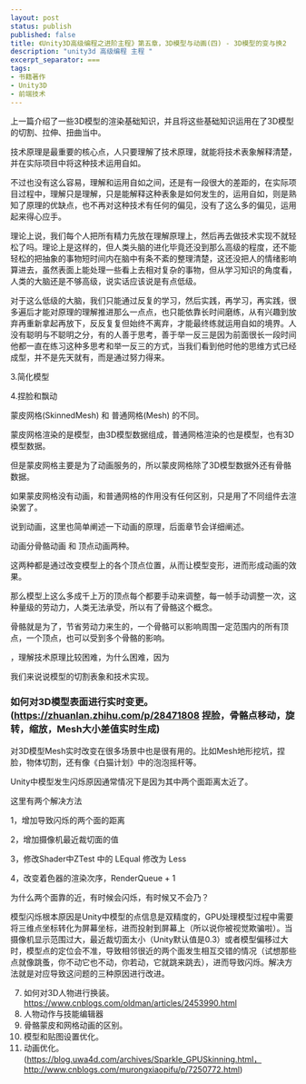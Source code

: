 ```yaml
---
layout: post
status: publish
published: false
title: 《Unity3D高级编程之进阶主程》第五章，3D模型与动画(四) - 3D模型的变与换2
description: "unity3d 高级编程 主程 "
excerpt_separator: ===
tags:
- 书籍著作
- Unity3D
- 前端技术
---
```


上一篇介绍了一些3D模型的渲染基础知识，并且将这些基础知识运用在了3D模型的切割、拉伸、扭曲当中。

技术原理是最重要的核心点，人只要理解了技术原理，就能将技术表象解释清楚，并在实际项目中将这种技术运用自如。

不过也没有这么容易，理解和运用自如之间，还是有一段很大的差距的，在实际项目过程中，理解只是理解，只是能解释这种表象是如何发生的，运用自如，则是熟知了原理的优缺点，也不再对这种技术有任何的偏见，没有了这么多的偏见，运用起来得心应手。

理论上说，我们每个人把所有精力先放在理解原理上，然后再去做技术实现不就轻松了吗。理论上是这样的，但人类头脑的进化毕竟还没到那么高级的程度，还不能轻松的把抽象的事物短时间内在脑中有条不紊的整理清楚，这还没把人的情绪影响算进去，虽然表面上能处理一些看上去相对复杂的事物，但从学习知识的角度看，人类的大脑还是不够高级，说实话应该说是有点低级。

对于这么低级的大脑，我们只能通过反复的学习，然后实践，再学习，再实践，很多遍后才能对原理的理解推进那么一点点，也只能依靠长时间磨练，从有兴趣到放弃再重新拿起再放下，反反复复但始终不离弃，才能最终练就运用自如的境界。人没有聪明与不聪明之分，有的人善于思考，善于举一反三是因为前面很长一段时间他都一直在练习这种多思考和举一反三的方式，当我们看到他时他的思维方式已经成型，并不是先天就有，而是通过努力得来。

3.简化模型



4.捏脸和飘动



蒙皮网格(SkinnedMesh) 和 普通网格(Mesh) 的不同。

蒙皮网格渲染的是模型，由3D模型数据组成，普通网格渲染的也是模型，也有3D模型数据。

但是蒙皮网格主要是为了动画服务的，所以蒙皮网格除了3D模型数据外还有骨骼数据。

如果蒙皮网格没有动画，和普通网格的作用没有任何区别，只是用了不同组件去渲染罢了。

说到动画，这里也简单阐述一下动画的原理，后面章节会详细阐述。

动画分骨骼动画 和 顶点动画两种。

这两种都是通过改变模型上的各个顶点位置，从而让模型变形，进而形成动画的效果。

那么模型上这么多成千上万的顶点每个都要手动来调整，每一帧手动调整一次，这种量级的劳动力，人类无法承受，所以有了骨骼这个概念。

骨骼就是为了，节省劳动力来生的，一个骨骼可以影响周围一定范围内的所有顶点，一个顶点，也可以受到多个骨骼的影响。



，理解技术原理比较困难，为什么困难，因为

我们来说说模型的切割表象和技术实现。

###	如何对3D模型表面进行实时变更。(https://zhuanlan.zhihu.com/p/28471808 捏脸，骨骼点移动，旋转，缩放，Mesh大小差值实时生成)

对3D模型Mesh实时改变在很多场景中也是很有用的。比如Mesh地形挖坑，捏脸，物体切割，还有像《白猫计划》中的泡泡摇杆等。


Unity中模型发生闪烁原因通常情况下是因为其中两个面距离太近了。 

这里有两个解决方法 

1，增加导致闪烁的两个面的距离

2，增加摄像机最近裁切面的值

3，修改Shader中ZTest 中的 LEqual 修改为 Less

4，改变着色器的渲染次序，RenderQueue + 1


为什么两个面靠的近，有时候会闪烁，有时候又不会乃？ 

模型闪烁根本原因是Unity中模型的点信息是双精度的，GPU处理模型过程中需要将三维点坐标转化为屏幕坐标，进而投射到屏幕上（所以说你被视觉欺骗啦）。当摄像机显示范围过大，最近裁切面太小（Unity默认值是0.3）或者模型偏移过大时，模型点的定位会不准，导致相邻很近的两个面发生相互交错的情况（试想那些点就像跳蚤，你不动它也不动，你若动，它就跳来跳去），进而导致闪烁。解决方法就是对应导致这问题的三种原因进行改进。 



7.	如何对3D人物进行换装。 https://www.cnblogs.com/oldman/articles/2453990.html
9.	人物动作与技能编辑器
10.	骨骼蒙皮和网格动画的区别。
11.	模型和贴图设置优化。
12.	动画优化。(https://blog.uwa4d.com/archives/Sparkle_GPUSkinning.html，http://www.cnblogs.com/murongxiaopifu/p/7250772.html)

